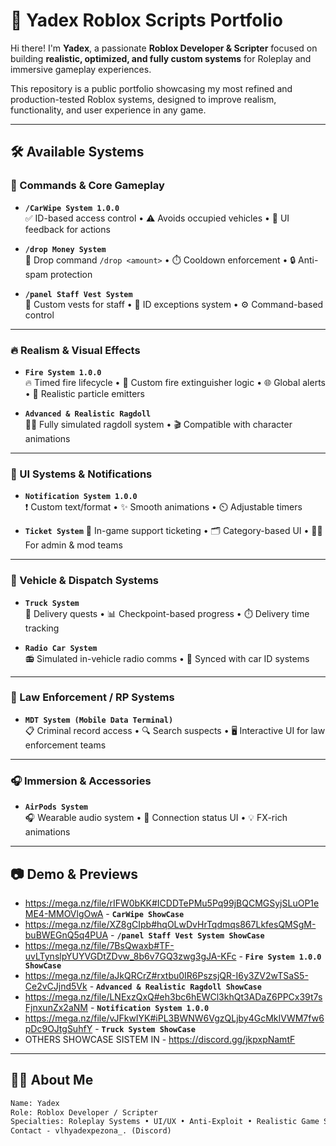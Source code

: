 # 🚀 Yadex Roblox Scripts Portfolio

Hi there! I'm **Yadex**, a passionate **Roblox Developer & Scripter** focused on building **realistic, optimized, and fully custom systems** for Roleplay and immersive gameplay experiences.

This repository is a public portfolio showcasing my most refined and production-tested Roblox systems, designed to improve realism, functionality, and user experience in any game.

---

## 🛠️ Available Systems

### 🔧 Commands & Core Gameplay

- **`/CarWipe System 1.0.0`**  
  ✅ ID-based access control • ⚠️ Avoids occupied vehicles • 🔔 UI feedback for actions

- **`/drop Money System`**  
  💸 Drop command `/drop <amount>` • ⏱️ Cooldown enforcement • 🔒 Anti-spam protection

- **`/panel Staff Vest System`**  
  🦺 Custom vests for staff • 🔑 ID exceptions system • ⚙️ Command-based control

---

### 🔥 Realism & Visual Effects

- **`Fire System 1.0.0`**  
  🔥 Timed fire lifecycle • 🧯 Custom fire extinguisher logic • 🌐 Global alerts • 💨 Realistic particle emitters

- **`Advanced & Realistic Ragdoll`**  
  🧍‍♂️ Fully simulated ragdoll system • 🎬 Compatible with character animations

---

### 📢 UI Systems & Notifications

- **`Notification System 1.0.0`**  
  ❗ Custom text/format • ✨ Smooth animations • ⏲️ Adjustable timers

- **`Ticket System`** 
  🎫 In-game support ticketing • 🗂️ Category-based UI • 🧑‍💻 For admin & mod teams

---

### 🚚 Vehicle & Dispatch Systems

- **`Truck System`**  
  🚛 Delivery quests • 📊 Checkpoint-based progress • ⏱️ Delivery time tracking

- **`Radio Car System`**  
  📻 Simulated in-vehicle radio comms • 🔁 Synced with car ID systems

---

### 👮 Law Enforcement / RP Systems

- **`MDT System (Mobile Data Terminal)`**  
  📋 Criminal record access • 🔍 Search suspects • 🖥️ Interactive UI for law enforcement teams

---

### 🎧 Immersion & Accessories

- **`AirPods System`**  
  🎧 Wearable audio system • 🔌 Connection status UI • 💡 FX-rich animations

---

## 📷 Demo & Previews

- https://mega.nz/file/rIFW0bKK#ICDDTePMu5Pq99jBQCMGSyjSLuOP1eME4-MMOVlgOwA - **`CarWipe ShowCase`** 
- https://mega.nz/file/XZ8gCIpb#hqOLwDvHrTqdmqs867LkfesQMSgM-buBWEGnQ5q4PUA - **`/panel Staff Vest System ShowCase`**
- https://mega.nz/file/7BsQwaxb#TF-uvLTynslpYUYVGDtZDvw_8b6v7GQ3zwg3gJA-KFc - **`Fire System 1.0.0 ShowCase`**
- https://mega.nz/file/aJkQRCrZ#rxtbu0IR6PszsjQR-I6y3ZV2wTSaS5-Ce2vCJjnd5Vk - **`Advanced & Realistic Ragdoll ShowCase`**
- https://mega.nz/file/LNExzQxQ#eh3bc6hEWCl3khQt3ADaZ6PPCx39t7sFjnxunZx2aNM - **`Notification System 1.0.0`**
- https://mega.nz/file/vJFkwIYK#iPL3BWNW6VgzQLjby4GcMkIVWM7fw6pDc9OJtgSuhfY - **`Truck System ShowCase`**
- OTHERS SHOWCASE SISTEM IN - https://discord.gg/jkpxpNamtF
---

## 👨‍💻 About Me

```txt
Name: Yadex
Role: Roblox Developer / Scripter
Specialties: Roleplay Systems • UI/UX • Anti-Exploit • Realistic Game Systems • Client/Server Communication
Contact - vlhyadexpezona_. (Discord)
